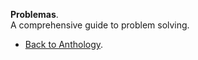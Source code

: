 **Problemas**.  
A comprehensive guide to problem solving.  

- <a href="https://kushalsamant.github.io/anthology.html">Back to Anthology</a>.  